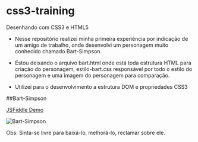 # css3-training

Desenhando com CSS3 e HTML5


* Nesse repositório realizei minha primeira experiência por indicação de um amigo de trabalho, onde desenvolvi um personagem muito conhecido chamado Bart-Simpson.

* Estou deixando o arquivo bart.html onde está toda estrutura HTML para criação do personagem, estilo-bart.css responsável por todo o estilo do personagem e uma imagem do personagem para comparação.

* Utilizei para o desenvolvimento a estrutura DOM e propriedades CSS3

 ##Bart-Simpson

[JSFiddle Demo](https://jsfiddle.net/AlbertoVerzemiassi/kvy53vg4/198/)

![Bart-Simpson](http://i.imgur.com/kEB3y6U.png)

Obs:  Sinta-se livre para baixá-lo, melhorá-lo, reclamar sobre ele.
